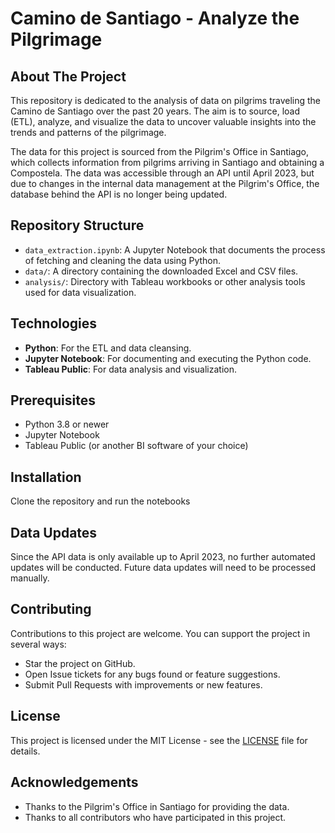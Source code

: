 # Camino de Santiago - Analyze the Pilgrimage

## About The Project

This repository is dedicated to the analysis of data on pilgrims traveling the Camino de Santiago over the past 20 years. The aim is to source, load (ETL), analyze, and visualize the data to uncover valuable insights into the trends and patterns of the pilgrimage.

The data for this project is sourced from the Pilgrim's Office in Santiago, which collects information from pilgrims arriving in Santiago and obtaining a Compostela. The data was accessible through an API until April 2023, but due to changes in the internal data management at the Pilgrim's Office, the database behind the API is no longer being updated.

## Repository Structure

- `data_extraction.ipynb`: A Jupyter Notebook that documents the process of fetching and cleaning the data using Python.
- `data/`: A directory containing the downloaded Excel and CSV files.
- `analysis/`: Directory with Tableau workbooks or other analysis tools used for data visualization.

## Technologies

- **Python**: For the ETL and data cleansing.
- **Jupyter Notebook**: For documenting and executing the Python code.
- **Tableau Public**: For data analysis and visualization.

## Prerequisites

- Python 3.8 or newer
- Jupyter Notebook
- Tableau Public (or another BI software of your choice)

## Installation

Clone the repository and run the notebooks


## **Data Updates**

Since the API data is only available up to April 2023, no further automated updates will be conducted. Future data updates will need to be processed manually.

## **Contributing**

Contributions to this project are welcome. You can support the project in several ways:

- Star the project on GitHub.
- Open Issue tickets for any bugs found or feature suggestions.
- Submit Pull Requests with improvements or new features.

## **License**

This project is licensed under the MIT License - see the [LICENSE](https://chat.openai.com/c/LICENSE) file for details.


## **Acknowledgements**

- Thanks to the Pilgrim's Office in Santiago for providing the data.
- Thanks to all contributors who have participated in this project.
